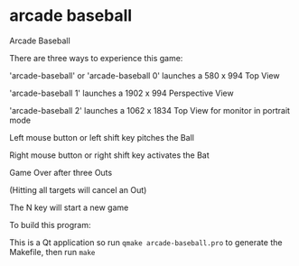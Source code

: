 # arcade baseball

Arcade Baseball


  There are three ways to experience this game:

  'arcade-baseball' or 'arcade-baseball 0' launches a 580 x 994 Top View

  'arcade-baseball 1' launches a 1902 x 994 Perspective View

  'arcade-baseball 2' launches a 1062 x 1834 Top View for monitor in portrait mode


  Left mouse button or left shift key pitches the Ball

  Right mouse button or right shift key activates the Bat

  Game Over after three Outs

  (Hitting all targets will cancel an Out)

  The N key will start a new game

To build this program:

This is a Qt application so run `qmake arcade-baseball.pro` to generate the Makefile, then run `make`

